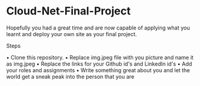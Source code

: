# Cloud-Net-Final-Project
Hopefully you had a great time and are now capable of applying what you learnt and deploy your own site as your final project.

Steps

•	Clone this repository.
•	Replace img.jpeg file with you picture and name it as img.jpeg
•	Replace the links for your Github id's and LinkedIn id's
•	Add your roles and assignments
•	Write something great about you and let the world get a sneak peak into the person that you are
